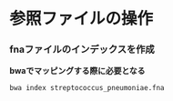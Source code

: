 # 参照ファイルの操作

### fnaファイルのインデックスを作成
**bwaでマッピングする際に必要となる**
```
bwa index streptococcus_pneumoniae.fna
```
